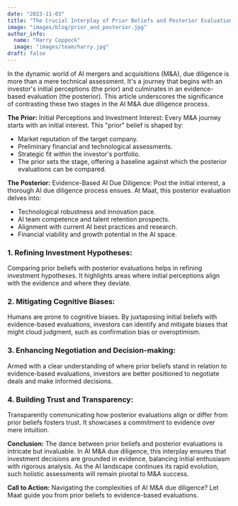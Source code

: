 ```yaml
---
date: "2023-11-03"
title: "The Crucial Interplay of Prior Beliefs and Posterior Evaluations in AI M&A Due Diligence"
image: "images/blog/prior_and_posterior.jpg"
author_info: 
  name: "Harry Coppock"
  image: "images/team/harry.jpg"
draft: false
---
```

In the dynamic world of AI mergers and acquisitions (M&A), due diligence is more than a mere technical assessment. It's a journey that begins with an investor's initial perceptions (the prior) and culminates in an evidence-based evaluation (the posterior). This article underscores the significance of contrasting these two stages in the AI M&A due diligence process.

**The Prior:** Initial Perceptions and Investment Interest:
Every M&A journey starts with an initial interest. This "prior" belief is shaped by:
* Market reputation of the target company.
* Preliminary financial and technological assessments.
* Strategic fit within the investor's portfolio.
* The prior sets the stage, offering a baseline against which the posterior evaluations can be compared.

**The Posterior:** Evidence-Based AI Due Diligence:
Post the initial interest, a thorough AI due diligence process ensues. At Maat, this posterior evaluation delves into:
* Technological robustness and innovation pace.
* AI team competence and talent retention prospects.
* Alignment with current AI best practices and research.
* Financial viability and growth potential in the AI space.

### 1. Refining Investment Hypotheses:
Comparing prior beliefs with posterior evaluations helps in refining investment hypotheses. It highlights areas where initial perceptions align with the evidence and where they deviate.

### 2. Mitigating Cognitive Biases:
Humans are prone to cognitive biases. By juxtaposing initial beliefs with evidence-based evaluations, investors can identify and mitigate biases that might cloud judgment, such as confirmation bias or overoptimism.

### 3. Enhancing Negotiation and Decision-making:
Armed with a clear understanding of where prior beliefs stand in relation to evidence-based evaluations, investors are better positioned to negotiate deals and make informed decisions.

### 4. Building Trust and Transparency:
Transparently communicating how posterior evaluations align or differ from prior beliefs fosters trust. It showcases a commitment to evidence over mere intuition.

**Conclusion:**
The dance between prior beliefs and posterior evaluations is intricate but invaluable. In AI M&A due diligence, this interplay ensures that investment decisions are grounded in evidence, balancing initial enthusiasm with rigorous analysis. As the AI landscape continues its rapid evolution, such holistic assessments will remain pivotal to M&A success.

**Call to Action:**
Navigating the complexities of AI M&A due diligence? Let Maat guide you from prior beliefs to evidence-based evaluations.


